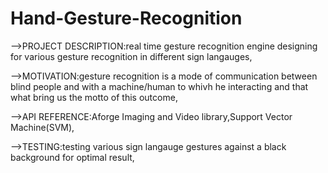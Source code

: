 # Hand-Gesture-Recognition
-->PROJECT DESCRIPTION:real time gesture recognition engine designing for various gesture recognition in different sign langauges,

-->MOTIVATION:gesture recognition is a mode of communication between blind people and with a machine/human to whivh he interacting and that what bring us the motto of this outcome, 

-->API REFERENCE:Aforge Imaging and Video library,Support Vector Machine(SVM),

-->TESTING:testing various sign langauge gestures against a black background for optimal result,
